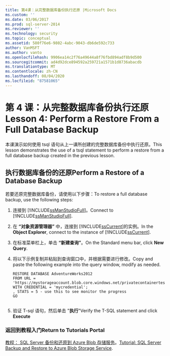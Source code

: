 ```yaml
---
title: 第4课：从完整数据库备份执行还原 |Microsoft Docs
ms.custom: ''
ms.date: 03/06/2017
ms.prod: sql-server-2014
ms.reviewer: ''
ms.technology: security
ms.topic: conceptual
ms.assetid: 580f76e6-9802-4abc-9043-db6de592c733
author: VanMSFT
ms.author: vanto
ms.openlocfilehash: 9906ea14c2f76a49644a8f76fbd894adf8b9d500
ms.sourcegitcommit: ad4d92dce894592a259721a1571b1d8736abacdb
ms.translationtype: MT
ms.contentlocale: zh-CN
ms.lasthandoff: 08/04/2020
ms.locfileid: "87581065"
---
```

# <a name="lesson-4-perform-a-restore-from-a-full-database-backup"></a><span data-ttu-id="b7a64-102">第 4 课：从完整数据库备份执行还原</span><span class="sxs-lookup"><span data-stu-id="b7a64-102">Lesson 4: Perform a Restore From a Full Database Backup</span></span>
  <span data-ttu-id="b7a64-103">本课演示如何使用 tsql 语句从上一课所创建的完整数据库备份中执行还原。</span><span class="sxs-lookup"><span data-stu-id="b7a64-103">This lesson demonstrates the use of a tsql statement to perform a restore from a full database backup created in the previous lesson.</span></span>  
  
## <a name="perform-a-restore-of-a-database-backup"></a><span data-ttu-id="b7a64-104">执行数据库备份的还原</span><span class="sxs-lookup"><span data-stu-id="b7a64-104">Perform a Restore of a Database Backup</span></span>  
 <span data-ttu-id="b7a64-105">若要还原完整数据库备份，请使用以下步骤：</span><span class="sxs-lookup"><span data-stu-id="b7a64-105">To restore a full database backup, use the following steps:</span></span>  
  
1.  <span data-ttu-id="b7a64-106">连接到 [!INCLUDE[ssManStudioFull](../includes/ssmanstudiofull-md.md)]。</span><span class="sxs-lookup"><span data-stu-id="b7a64-106">Connect to [!INCLUDE[ssManStudioFull](../includes/ssmanstudiofull-md.md)].</span></span>  
  
2.  <span data-ttu-id="b7a64-107">在 **“对象资源管理器”** 中，连接到 [!INCLUDE[ssCurrent](../includes/sscurrent-md.md)]的实例。</span><span class="sxs-lookup"><span data-stu-id="b7a64-107">In the **Object Explorer**, connect to the instance of [!INCLUDE[ssCurrent](../includes/sscurrent-md.md)].</span></span>  
  
3.  <span data-ttu-id="b7a64-108">在标准菜单栏上，单击 **“新建查询”**。</span><span class="sxs-lookup"><span data-stu-id="b7a64-108">On the Standard menu bar, click **New Query**.</span></span>  
  
4.  <span data-ttu-id="b7a64-109">将以下示例复制并粘贴到查询窗口中，并根据需要进行修改。</span><span class="sxs-lookup"><span data-stu-id="b7a64-109">Copy and paste the following example into the query window, modify as needed.</span></span>  
  
    ```  
    RESTORE DATABASE AdventureWorks2012   
    FROM URL = 'https://mystorageaccount.blob.core.windows.net/privatecontainertest/AdventureWorks2012.bak'   
    WITH CREDENTIAL = 'mycredential';  
    , STATS = 5 - use this to see monitor the progress  
    GO  
  
    ```  
  
5.  <span data-ttu-id="b7a64-110">验证 T-sql 语句，然后单击 "**执行**"</span><span class="sxs-lookup"><span data-stu-id="b7a64-110">Verify the T-SQL statement and click **Execute**</span></span>  
  
### <a name="return-to-tutorials-portal"></a><span data-ttu-id="b7a64-111">返回到教程入门</span><span class="sxs-lookup"><span data-stu-id="b7a64-111">Return to Tutorials Portal</span></span>  
 <span data-ttu-id="b7a64-112">[教程： SQL Server 备份和还原到 Azure Blob 存储服务](../relational-databases/tutorial-sql-server-backup-and-restore-to-azure-blob-storage-service.md)。</span><span class="sxs-lookup"><span data-stu-id="b7a64-112">[Tutorial: SQL Server Backup and Restore to Azure Blob Storage Service](../relational-databases/tutorial-sql-server-backup-and-restore-to-azure-blob-storage-service.md).</span></span>  
  
  

